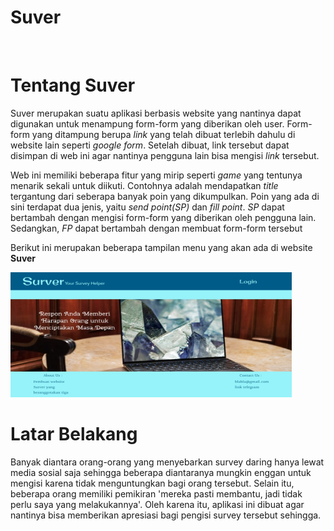# Suver
<br>
<h1>Tentang Suver</h1>

<p>Suver merupakan suatu aplikasi berbasis website yang nantinya dapat digunakan untuk menampung form-form yang diberikan oleh user. Form-form yang ditampung berupa <i>link</i>
yang telah dibuat terlebih dahulu di website lain seperti <i>google form</i>. Setelah dibuat, link tersebut dapat disimpan di web ini agar nantinya pengguna lain bisa mengisi <i>link</i> tersebut.</p>

<p>Web ini memiliki beberapa fitur yang mirip seperti <i>game</i> yang tentunya menarik sekali untuk diikuti. Contohnya adalah mendapatkan <i>title</i> tergantung dari seberapa banyak poin yang dikumpulkan. Poin yang ada di sini terdapat dua jenis, yaitu <i>send point(SP)</i> dan <i>fill point<FP></i>. <i>SP</i> dapat bertambah dengan mengisi form-form yang diberikan oleh pengguna lain. Sedangkan, <i>FP</i> dapat bertambah dengan membuat form-form tersebut</p>
  
<p>Berikut ini merupakan beberapa tampilan menu yang akan ada di website <b>Suver</b></p>
<img src="/Image/HomeBeforeLogin1.jpg" height=200px width=450>


<h1>Latar Belakang</h1>
<p>Banyak diantara orang-orang yang menyebarkan survey daring hanya lewat media sosial saja sehingga beberapa diantaranya mungkin enggan untuk mengisi karena tidak menguntungkan bagi orang tersebut. Selain itu, beberapa orang memiliki pemikiran 'mereka pasti membantu, jadi tidak perlu saya yang melakukannya'.  Oleh karena itu, aplikasi ini dibuat agar nantinya bisa memberikan apresiasi bagi pengisi survey tersebut sehingga.</p>
